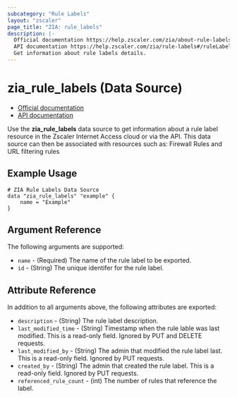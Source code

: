 ```yaml
---
subcategory: "Rule Labels"
layout: "zscaler"
page_title: "ZIA: rule_labels"
description: |-
  Official documentation https://help.zscaler.com/zia/about-rule-labels
  API documentation https://help.zscaler.com/zia/rule-labels#/ruleLabels-get
  Get information about rule labels details.
---
```


# zia_rule_labels (Data Source)

* [Official documentation](https://help.zscaler.com/zia/about-rule-labels)
* [API documentation](https://help.zscaler.com/zia/rule-labels#/ruleLabels-get)

Use the **zia_rule_labels** data source to get information about a rule label resource in the Zscaler Internet Access cloud or via the API. This data source can then be associated with resources such as: Firewall Rules and URL filtering rules

## Example Usage

```hcl
# ZIA Rule Labels Data Source
data "zia_rule_labels" "example" {
    name = "Example"
}
```

## Argument Reference

The following arguments are supported:

* `name` - (Required) The name of the rule label to be exported.
* `id` - (String) The unique identifer for the rule label.

## Attribute Reference

In addition to all arguments above, the following attributes are exported:

* `description` - (String) The rule label description.
* `last_modified_time` - (String) Timestamp when the rule lable was last modified. This is a read-only field. Ignored by PUT and DELETE requests.
* `last_modified_by` - (String) The admin that modified the rule label last. This is a read-only field. Ignored by PUT requests.
* `created_by` - (String) The admin that created the rule label. This is a read-only field. Ignored by PUT requests.
* `referenced_rule_count` - (int) The number of rules that reference the label.
